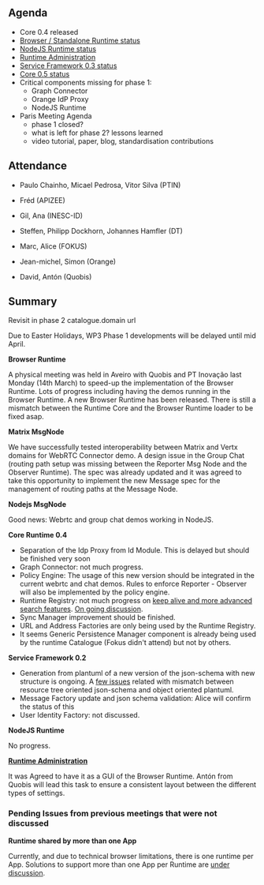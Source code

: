 Agenda
------

- Core 0.4 released
-	[Browser / Standalone Runtime status](https://github.com/reTHINK-project/dev-runtime-browser/issues)
-	[NodeJS Runtime status](https://github.com/reTHINK-project/dev-runtime-nodejs/issues)
-	[Runtime Administration](https://github.com/reTHINK-project/core-framework/issues/160)
-	[Service Framework 0.3 status](https://github.com/reTHINK-project/dev-service-framework/milestones/service-framework%200.2)
-	[Core 0.5 status](https://github.com/reTHINK-project/dev-runtime-core/milestones/Core%200.5%20)
- Critical components missing for phase 1:
  - Graph Connector
  - Orange IdP Proxy
  - NodeJS Runtime
- Paris Meeting Agenda
  - phase 1 closed?
  - what is left for phase 2? lessons learned
  - video tutorial, paper, blog, standardisation contributions

Attendance
----------

-	Paulo Chainho, Micael Pedrosa, Vitor Silva (PTIN)

- Fréd (APIZEE)

-	Gil, Ana (INESC-ID)

-	Steffen, Philipp Dockhorn, Johannes Hamfler (DT)

- Marc, Alice (FOKUS)

- Jean-michel, Simon (Orange)

- David, Antón (Quobis)

Summary
-------

Revisit in phase 2  catalogue.domain url

Due to Easter Holidays, WP3 Phase 1 developments will be delayed until mid April.

**Browser Runtime**

A physical meeting was held in Aveiro with Quobis and PT Inovação last Monday (14th March) to speed-up the implementation of the Browser Runtime. Lots of progress including having the demos running in the Browser Runtime. A new Browser Runtime has been released. There is still a mismatch between the Runtime Core and the Browser Runtime loader to be fixed asap.

**Matrix MsgNode**

We have successfully tested interoperability between Matrix and Vertx domains for WebRTC Connector demo. A design issue in the Group Chat (routing path setup was missing between the Reporter Msg Node and the Observer Runtime). The spec was already updated and it was agreed to take this opportunity to implement the new Message spec for the management of routing paths at the Message Node.

**Nodejs MsgNode**

Good news: Webrtc and group chat demos working in NodeJS.

**Core Runtime 0.4**

-	Separation of the Idp Proxy from Id Module. This is delayed but should be finished very soon
-	Graph Connector: not much progress.
- Policy Engine: The usage of this new version should be integrated in the current webrtc and chat demos. Rules to enforce Reporter - Observer will also be implemented by the policy engine.
- Runtime Registry: not much progress on [keep alive and more advanced search features](https://github.com/reTHINK-project/dev-runtime-core/issues/69). [On going discussion](https://github.com/reTHINK-project/dev-registry-domain/issues/8).
- Sync Manager improvement should be finished.
-	URL and Address Factories are only being used by the Runtime Registry.
-	It seems Generic Persistence Manager component is already being used by the runtime Catalogue (Fokus didn't attend) but not by others.



**Service Framework 0.2**

-	Generation from plantuml of a new version of the json-schema with new structure is ongoing. A [few issues](https://github.com/reTHINK-project/dev-service-framework/issues/22#issuecomment-199224873) related with mismatch between resource tree oriented json-schema and object oriented plantuml.
- Message Factory update and	json schema validation: Alice will confirm the status of this
-	User Identity Factory: not discussed.

**NodeJS Runtime**

No progress.

**[Runtime Administration](https://github.com/reTHINK-project/core-framework/issues/160)**

It was Agreed to have it as a GUI of the Browser Runtime. Antón from Quobis will lead this task to ensure a consistent layout between the different types of settings.


### Pending Issues from previous meetings that were not discussed

**Runtime shared by more than one App**

Currently, and due to technical browser limitations, there is one runtime per App. Solutions to support more than one App per Runtime are [under discussion](https://github.com/reTHINK-project/core-framework/issues/137).
